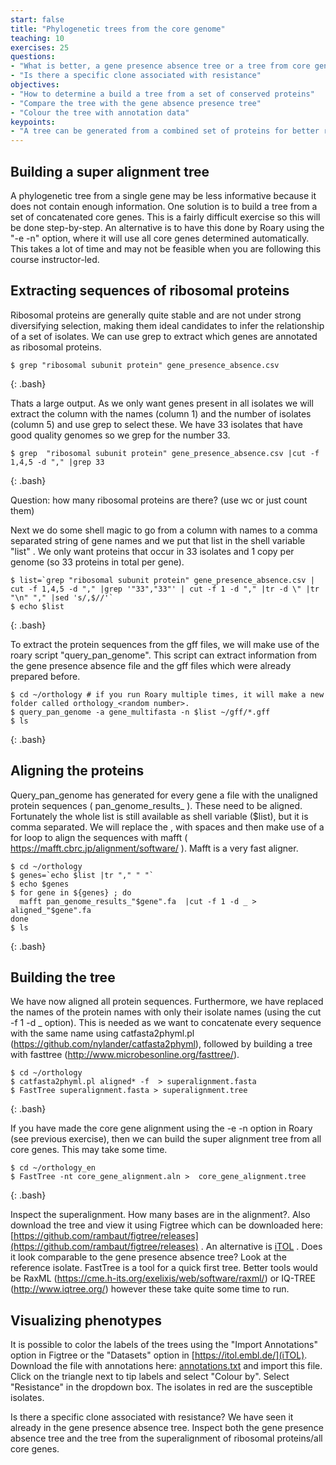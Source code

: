 ```yaml
---
start: false
title: "Phylogenetic trees from the core genome"
teaching: 10
exercises: 25
questions:
- "What is better, a gene presence absence tree or a tree from core genes/proteins"
- "Is there a specific clone associated with resistance"
objectives:
- "How to determine a build a tree from a set of conserved proteins"
- "Compare the tree with the gene absence presence tree"
- "Colour the tree with annotation data"
keypoints:
- "A tree can be generated from a combined set of proteins for better resolution"
---
```


## Building a super alignment tree

A phylogenetic tree from a single gene may be less informative because it does not contain enough information. One solution is to build a tree from a set of concatenated core genes. This is a fairly difficult exercise so this will be done step-by-step. An alternative is to have this done by Roary using the "-e -n" option, where it will use all core genes determined automatically. This takes a lot of time and may not be feasible when you are following this course instructor-led.  

## Extracting sequences of ribosomal proteins

Ribosomal proteins are generally quite stable and are not under strong diversifying selection, making them ideal candidates to infer the relationship of a set of isolates. We can use grep to extract which genes are annotated as ribosomal proteins.

~~~
$ grep "ribosomal subunit protein" gene_presence_absence.csv
~~~
{: .bash}

Thats a large output. As we only want genes present in all isolates we will extract the column with the names (column 1) and the number of isolates (column 5) and use grep to select these. We have 33 isolates that have good quality genomes so we grep for the number 33. 

~~~
$ grep  "ribosomal subunit protein" gene_presence_absence.csv |cut -f 1,4,5 -d "," |grep 33
~~~
{: .bash}

Question: how many ribosomal proteins are there? (use wc or just count them)

Next we do some shell magic to go from a column with names to a comma separated string of gene names and we put that list in the shell variable "list" . We only want proteins that occur in 33 isolates and 1 copy per genome (so 33 proteins in total per gene). 

~~~
$ list=`grep "ribosomal subunit protein" gene_presence_absence.csv | cut -f 1,4,5 -d "," |grep '"33","33"' | cut -f 1 -d "," |tr -d \" |tr "\n" "," |sed 's/,$//'`
$ echo $list
~~~
{: .bash}

To extract the protein sequences from the gff files, we will make use of the roary script "query_pan_genome". This script can extract information from the gene presence absence file and the gff files which were already prepared before. 

~~~
$ cd ~/orthology # if you run Roary multiple times, it will make a new folder called orthology_<random number>. 
$ query_pan_genome -a gene_multifasta -n $list ~/gff/*.gff
$ ls
~~~
{: .bash}

## Aligning the proteins

Query_pan_genome has generated for every gene a file with the unaligned protein sequences ( pan_genome_results_<protein> ). These need to be aligned. Fortunately the whole list is still available as shell variable ($list), but it is comma separated. We will replace the , with spaces and then make use of a for loop to align the sequences with mafft ( https://mafft.cbrc.jp/alignment/software/ ). Mafft is a very fast aligner. 
  
  ~~~
$ cd ~/orthology
$ genes=`echo $list |tr "," " "`
$ echo $genes
$ for gene in ${genes} ; do 
    mafft pan_genome_results_"$gene".fa  |cut -f 1 -d _ > aligned_"$gene".fa
  done
$ ls
  ~~~
{: .bash} 

## Building the tree

We have now aligned all protein sequences. Furthermore, we have replaced the names of the protein names with only their isolate names (using the cut -f 1 -d _ option). This is needed as we want to concatenate every sequence with the same name using catfasta2phyml.pl (https://github.com/nylander/catfasta2phyml), followed by building a tree with fasttree (http://www.microbesonline.org/fasttree/).

~~~
$ cd ~/orthology
$ catfasta2phyml.pl aligned* -f  > superalignment.fasta
$ FastTree superalignment.fasta > superalignment.tree
~~~
{: .bash} 

If you have made the core gene alignment using the -e -n option in Roary (see previous exercise), then we can build the super alignment tree from all core genes. This may take some time.

~~~
$ cd ~/orthology_en
$ FastTree -nt core_gene_alignment.aln >  core_gene_alignment.tree
~~~
{: .bash} 

Inspect the superalignment. How many bases are in the alignment?. Also download the tree and view it using Figtree which can be downloaded here: [https://github.com/rambaut/figtree/releases](https://github.com/rambaut/figtree/releases) . An alternative is [iTOL](https://itol.embl.de/upload.cgi) . Does it look comparable to the gene presence absence tree?  Look at the reference isolate. FastTree is a tool for a quick first tree. Better tools would be RaxML (https://cme.h-its.org/exelixis/web/software/raxml/) or IQ-TREE (http://www.iqtree.org/) however these take quite some time to run.

## Visualizing phenotypes

It is possible to color the labels of the trees using the "Import Annotations" option in Figtree or the "Datasets" option in [https://itol.embl.de/](iTOL). Download the file with annotations here: [annotations.txt](../files/annotations.txt) and import this file. Click on the triangle next to tip labels and select "Colour by". Select "Resistance" in the dropdown box. The isolates in red are the susceptible isolates. 

Is there a specific clone associated with resistance? We have seen it already in the gene presence absence tree. Inspect both the gene presence absence tree and the tree from the superalignment of ribosomal proteins/all core genes. 

